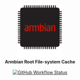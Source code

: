 <p align="center">
  <a href="#build-framework">
   <img src="https://raw.githubusercontent.com/armbian/build/master/.github/armbian-logo.png" alt="Armbian logo" width="144">
  </a><br>
  <strong>Armbian Root File-system Cache</strong><br>
<br>
<a href=https://github.com/armbian/cache-root/actions/workflows/generate.yml><img alt="GitHub Workflow Status" src="https://img.shields.io/github/actions/workflow/status/armbian/cache-root/generate.yml?logo=githubactions&label=Build%20Rootfs%20Cache&style=for-the-badge&branch=main"></a>
</a>
</p>
